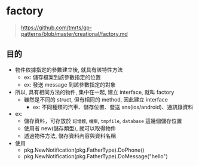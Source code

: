 # factory
> https://github.com/tmrts/go-patterns/blob/master/creational/factory.md

## 目的
- 物件依據指定的參數建立後, 就具有該特性方法
	- ex: 儲存檔案到該參數指定的位置
	- ex: 發送 message 到該參數指定的對象
- 所以, 具有相同方法的物件, 集中在一起, 建立 interface, 就叫 factory
  - 雖然是不同的 struct, 但有相同的 method, 因此建立 interface
	- ex: 不同種類的汽車、儲存位置、發送 sns(ios/android)、通訊錄資料
- ex:
	- 儲存資料，可存放於 `記憶體`, `檔案`, `tmpfile`, `database` 這幾個儲存位置
	- 使用者 new(儲存類型), 就可以取得物件
	- 透過物件方法, 儲存資料內容與資料名稱
- 使用
	- pkg.NewNotification(pkg.FatherType).DoPhone()
	- pkg.NewNotification(pkg.FatherType).DoMessage("hello")
